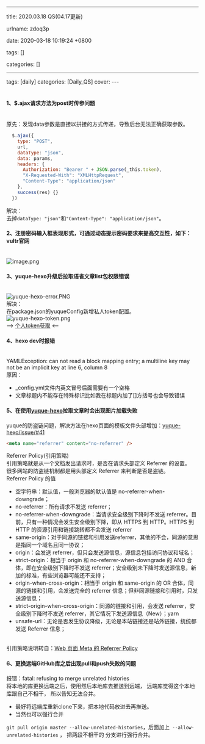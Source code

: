 
---

title: 2020.03.18 QS(04.17更新)

urlname: zdoq3p

date: 2020-03-18 10:19:24 +0800

tags: []

categories: []

---
tags: [daily]
categories: [Daily_QS]
cover:
---<br /><!-- more --><br />

<a name="Hr5Na"></a>
#### 1、$.ajax请求方法为post时传参问题

<br />原先：发现data参数是直接以拼接的方式传递，导致后台无法正确获取参数。<br />

```javascript
  $.ajax({
    type: "POST",
    url,
    dataType: "json",
    data: params,
    headers: {
      Authorization: "Bearer " + JSON.parse(_this.token),
      "X-Requested-With": "XMLHttpRequest",
      "Content-Type": "application/json"
    },
    success(res) {}
  })
```
解决：<br />去掉`dataType: "json"`和`"Content-Type": "application/json"`。<br />

<a name="6qOKE"></a>
#### 2、注册密码输入框表现形式，可通过动态提示密码要求来提高交互性，如下：vultr官网

<br />![image.png](https://cdn.nlark.com/yuque/0/2020/png/250093/1584947869189-6c02b1cc-d402-4ae3-857a-3194591796cc.png#align=left&display=inline&height=407&margin=%5Bobject%20Object%5D&name=image.png&originHeight=407&originWidth=754&size=164405&status=done&style=none&width=754)<br />

<a name="Dirb9"></a>
#### 3、yuque-hexo升级后拉取语雀文章list包权限错误

<br />![yuque-hexo-error.PNG](https://cdn.nlark.com/yuque/0/2020/png/250093/1584949994741-fcc831b7-3456-4262-8e2b-279bd2d8bd96.png#align=left&display=inline&height=59&margin=%5Bobject%20Object%5D&name=yuque-hexo-error.PNG&originHeight=59&originWidth=719&size=5650&status=done&style=none&width=719)<br />解决：<br />在package.json的yuqueConfig新增私人token配置。<br />![yuque-hexo-token.png](https://cdn.nlark.com/yuque/0/2020/png/250093/1584950263184-edaa0783-73e4-4d42-aadc-8d4d65f4316b.png#align=left&display=inline&height=159&margin=%5Bobject%20Object%5D&name=yuque-hexo-token.png&originHeight=159&originWidth=432&size=7027&status=done&style=none&width=432)<br />
--> [个人token获取](https://www.yuque.com/yuque/developer/api#785a3731) <--<br />

<a name="BV7Yf"></a>
#### 4、hexo dev时报错

<br />YAMLException: can not read a block mapping entry; a multiline key may not be an implicit key at line 6, column 8<br />
原因：

- _config.yml文件内英文冒号后面需要有一个空格
- 文章标题内不能存在特殊标识比如我在标题内加了[]方括号也会导致错误



<a name="9J9mb"></a>
#### 5、在使用[yuque-hexo](https://github.com/x-cold/yuque-hexo)拉取文章时会出现图片加载失败
yuque的防盗链问题，解决方法在hexo页面的模板文件头部增加：[yuque-hexo/issue/#41](https://github.com/x-cold/yuque-hexo/issues/41)
```html
<meta name="referrer" content="no-referrer" />
```
Referrer Policy(引用策略)<br />引用策略就是从一个文档发出请求时，是否在请求头部定义 Referrer 的设置。<br />
很多网站的防盗链机制都是用头部定义 Referrer 来判断是否是盗链。<br />
Referrer Policy 的值

- 空字符串：默认值，一般浏览器的默认值是 no-referrer-when-downgrade；
- no-referrer：所有请求不发送 referrer；
- no-referrer-when-downgrade：当请求安全级别下降时不发送 referrer。目前，只有一种情况会发生安全级别下降，即从 HTTPS 到 HTTP。HTTPS 到 HTTP 的资源引用和链接跳转都不会发送 referrer
- same-origin：对于同源的链接和引用发送referrer，其他的不会，同源的意思是指同一个域名且同一协议；
- origin：会发送 referrer，但只会发送源信息，源信息包括访问协议和域名；
- strict-origin：相当于 origin 和 no-referrer-when-downgrade 的 AND 合体，即在安全级别下降时不发送 referrer；安全级别未下降时发送源信息，新加的标准，有些浏览器可能还不支持；
- origin-when-cross-origin：相当于 origin 和 same-origin 的 OR 合体，同源的链接和引用，会发送完全的 referrer 信息；但非同源链接和引用时，只发送源信息；
- strict-origin-when-cross-origin：同源的链接和引用，会发送 referrer，安全级别下降时不发送 referrer，其它情况下发送源信息（New）；yarn
- unsafe-url：无论是否发生协议降级，无论是本站链接还是站外链接，统统都发送 Referrer 信息；


<br />引用策略说明转自：[Web 页面 Meta 的 Referrer Policy](https://www.jianshu.com/p/b12c5b4fd9df)<br />

<a name="Pf1cV"></a>
#### 6、更换远端GitHub库之后出现pull和push失败的问题
报错：fatal: refusing to merge unrelated histories<br />将本地的库更换远端之后，使用然后本地库去推送到远端， 远端库觉得这个本地库跟自己不相干， 所以告知无法合并。

- 最好将远端库重新clone下来，把本地代码放进去再推送。
- 当然也可以强行合并

`git pull origin master --allow-unrelated-histories`，后面加上` --allow-unrelated-histories` ， 把两段不相干的 分支进行强行合并。


